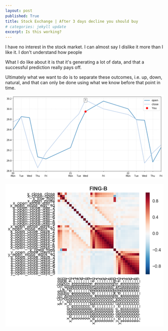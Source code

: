 ```yaml
---
layout: post
published: True
title: Stock Exchange | After 3 days decline you should buy
# categories: jekyll update
excerpt: Is this working?
---
```


I have no interest in the stock market. I can almost say I dislike it more than I like it. I don't understand how people 


What I do like about it is that it's generating a lot of data, and that a successful prediction really pays off.


Ultimately what we want to do is to separate these outcomes, i.e. up, down, natural, and that can only be done using what we know before that point in time. 

![my photo](/images/SSAB-B-14-hist-False-pred-False.png)



![my photo](/images/FING-B.png)
